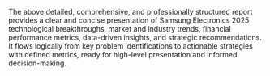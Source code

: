 The above detailed, comprehensive, and professionally structured report provides a clear and concise presentation of Samsung Electronics 2025 technological breakthroughs, market and industry trends, financial performance metrics, data-driven insights, and strategic recommendations. It flows logically from key problem identifications to actionable strategies with defined metrics, ready for high-level presentation and informed decision-making.